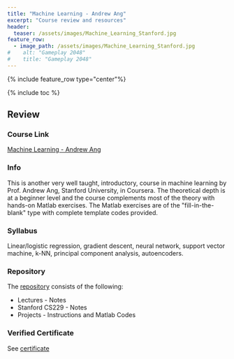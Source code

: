 ```yaml
---
title: "Machine Learning - Andrew Ang"
excerpt: "Course review and resources"
header:
  teaser: /assets/images/Machine_Learning_Stanford.jpg
feature_row:
  - image_path: /assets/images/Machine_Learning_Stanford.jpg
#    alt: "Gameplay 2048"
#    title: "Gameplay 2048"
---
```


{% include feature_row type="center"%}

{% include toc %}

## Review

### Course Link
<a href="https://www.coursera.org/learn/machine-learning">Machine Learning - Andrew Ang</a>

### Info
This is another very well taught, introductory, course in machine learning by Prof. Andrew Ang, Stanford University, in Coursera. The theoretical depth is at a beginner level and the course complements most of the theory with hands-on Matlab exercises. The Matlab exercises are of the "fill-in-the-blank" type with complete template codes provided.

### Syllabus
Linear/logistic regression, gradient descent, neural network, support vector machine, k-NN, principal component analysis, autoencoders.

### Repository
The [repository](https://github.com/Adaickalavan/Machine-Learning-Andrew-Ang-Stanford-University-Coursera) consists of the following: 
* Lectures - Notes
* Stanford CS229 - Notes
* Projects - Instructions and Matlab Codes

### Verified Certificate
See [certificate](https://www.coursera.org/account/accomplishments/certificate/8D5KJQEQZ4MT)
